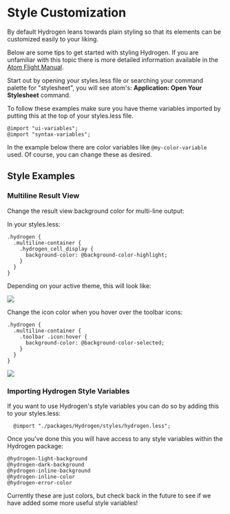 # Style Customization

By default Hydrogen leans towards plain styling so that its elements can be customized easily to your liking.

Below are some tips to get started with styling Hydrogen. If you are unfamiliar with this topic there is more detailed information available in the [Atom Flight Manual](http://flight-manual.atom.io/using-atom/sections/basic-customization/#style-tweaks).

Start out by opening your styles.less file or searching your command palette for "stylesheet", you will see atom's: **Application: Open Your Stylesheet** command.

To follow these examples make sure you have theme variables imported by putting this at the top of your styles.less file.

```less
@import "ui-variables";
@import "syntax-variables";

```

In the example below there are color variables like `@my-color-variable` used. Of course, you can change these as desired.

## Style Examples
### Multiline Result View

Change the result view background color for multi-line output:

In your styles.less:

```less
.hydrogen {
  .multiline-container {
    .hydrogen_cell_display {
      background-color: @background-color-highlight;
    }
  }
}
```

Depending on your active theme, this will look like:

![](https://cloud.githubusercontent.com/assets/10860657/26287949/52c75e9c-3e4b-11e7-929b-b155434927b3.png)



Change the icon color when you hover over the toolbar icons:

```less
.hydrogen {
  .multiline-container {
    .toolbar .icon:hover {
      background-color: @background-color-selected;
    }
  }
}
```

![](https://cloud.githubusercontent.com/assets/10860657/26086644/8dbfd806-39b1-11e7-9149-e4d891d0455b.gif)

### Importing Hydrogen Style Variables

If you want to use Hydrogen's style variables you can do so by adding this to your styles.less:

```less
  @import "./packages/Hydrogen/styles/hydrogen.less";
```

Once you've done this you will have access to any style variables within the Hydrogen package:

```less
@hydrogen-light-background
@hydrogen-dark-background
@hydrogen-inline-background
@hydrogen-inline-color
@hydrogen-error-color
```

Currently these are just colors, but check back in the future to see if we have added some more useful style variables!
